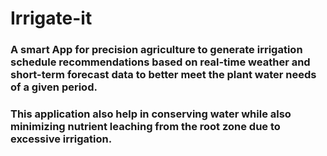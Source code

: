 # Irrigate-it
### A smart App for precision agriculture to generate irrigation schedule recommendations based on real-time weather and short-term forecast data to better meet the plant water needs of a given period.
### This application also help in conserving water while also minimizing nutrient leaching from the root zone due to excessive irrigation.

